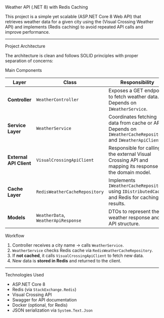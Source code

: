 Weather API (.NET 8) with Redis Caching

This project is a simple yet scalable (ASP.NET Core 8 Web API) that retrieves weather data for a given city
using the (Visual Crossing Weather API) and implements (Redis caching) to avoid repeated API calls and improve performance.

---

Project Architecture

The architecture is clean and follows SOLID principles with proper separation of concerns:

Main Components

| Layer | Class | Responsibility |
|-------|-------|----------------|
| **Controller** | `WeatherController` | Exposes a GET endpoint to fetch weather data. Depends on `IWeatherService`. |
| **Service Layer** | `WeatherService` | Coordinates fetching data from cache or API. Depends on `IWeatherCacheRepository` and `IWeatherApiClient`. |
| **External API Client** | `VisualCrossingApiClient` | Responsible for calling the external Visual Crossing API and mapping its response to the domain model. |
| **Cache Layer** | `RedisWeatherCacheRepository` | Implements `IWeatherCacheRepository` using `IDistributedCache` and Redis for caching results. |
| **Models** | `WeatherData`, `WeatherApiResponse` | DTOs to represent the weather response and API structure. |

 
 Workflow

1. Controller receives a city name → calls `WeatherService`.
2. `WeatherService` checks Redis cache via `RedisWeatherCacheRepository`.
3. If **not cached**, it calls `VisualCrossingApiClient` to fetch new data.
4. New data is **stored in Redis** and returned to the client.

---

Technologies Used

- ASP.NET Core 8
- Redis (via `StackExchange.Redis`)
- Visual Crossing API
- Swagger for API documentation
- Docker (optional, for Redis)
- JSON serialization via `System.Text.Json`


